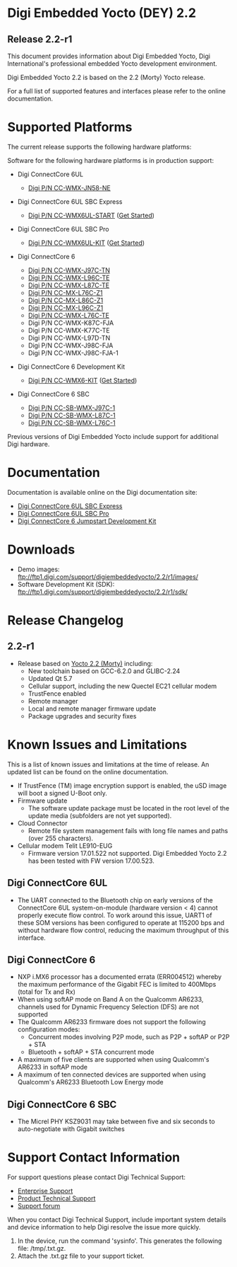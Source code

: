 # Digi Embedded Yocto (DEY) 2.2
## Release 2.2-r1

This document provides information about Digi Embedded Yocto,
Digi International's professional embedded Yocto development environment.

Digi Embedded Yocto 2.2 is based on the 2.2 (Morty) Yocto release.

For a full list of supported features and interfaces please refer to the
online documentation.

# Supported Platforms

The current release supports the following hardware platforms:

Software for the following hardware platforms is in production support:

* Digi ConnectCore 6UL
  * [Digi P/N CC-WMX-JN58-NE](http://www.digi.com/products/models/cc-wmx-jn58-ne)
* Digi ConnectCore 6UL SBC Express
  * [Digi P/N CC-WMX6UL-START](http://www.digi.com/products/models/cc-wmx6ul-start) ([Get Started](https://www.digi.com/resources/documentation/digidocs/90001514/default.htm#concept/yocto/c_get_started_with_yocto.htm))
* Digi ConnectCore 6UL SBC Pro
  * [Digi P/N CC-WMX6UL-KIT](https://www.digi.com/products/models/cc-wmx6ul-kit) ([Get Started](https://www.digi.com/resources/documentation/digidocs/90001515/default.htm#concept/yocto/c_get_started_with_yocto.htm))

* Digi ConnectCore 6
  * [Digi P/N CC-WMX-J97C-TN](http://www.digi.com/products/models/cc-wmx-j97c-tn)
  * [Digi P/N CC-WMX-L96C-TE](http://www.digi.com/products/models/cc-wmx-l96c-te)
  * [Digi P/N CC-WMX-L87C-TE](http://www.digi.com/products/models/cc-wmx-l87c-te)
  * [Digi P/N CC-MX-L76C-Z1](http://www.digi.com/products/models/cc-mx-l76c-z1)
  * [Digi P/N CC-MX-L86C-Z1](http://www.digi.com/products/models/cc-mx-l86c-z1)
  * [Digi P/N CC-MX-L96C-Z1](http://www.digi.com/products/models/cc-mx-l96c-z1)
  * [Digi P/N CC-WMX-L76C-TE](http://www.digi.com/products/models/cc-wmx-l76c-te)
  * Digi P/N CC-WMX-K87C-FJA
  * Digi P/N CC-WMX-K77C-TE
  * Digi P/N CC-WMX-L97D-TN
  * Digi P/N CC-WMX-J98C-FJA
  * Digi P/N CC-WMX-J98C-FJA-1

* Digi ConnectCore 6 Development Kit
  * [Digi P/N CC-WMX6-KIT](http://www.digi.com/products/models/cc-wmx6-kit) ([Get Started](http://www.digi.com/resources/documentation/digidocs/90001945-13/default.htm#concept/yocto/c_get_started_with_yocto.htm%3FTocPath%3DDigi%2520Embedded%2520Yocto%7CGet%2520started%7C_____0))

* Digi ConnectCore 6 SBC
  * [Digi P/N CC-SB-WMX-J97C-1](http://www.digi.com/products/models/cc-sb-wmx-j97c-1)
  * [Digi P/N CC-SB-WMX-L87C-1](https://www.digi.com/products/models/cc-sb-wmx-l87c-1)
  * [Digi P/N CC-SB-WMX-L76C-1](https://www.digi.com/products/models/cc-sb-wmx-l76c-1)

Previous versions of Digi Embedded Yocto include support for additional Digi
hardware.

# Documentation

Documentation is available online on the Digi documentation site:

* [Digi ConnectCore 6UL SBC Express](http://www.digi.com/resources/documentation/Digidocs/90001514/default.htm)
* [Digi ConnectCore 6UL SBC Pro](http://www.digi.com/resources/documentation/Digidocs/90001515/default.htm)
* [Digi ConnectCore 6 Jumpstart Development Kit](http://www.digi.com/resources/documentation/Digidocs/90001945-13/default.htm)

# Downloads

* Demo images: ftp://ftp1.digi.com/support/digiembeddedyocto/2.2/r1/images/
* Software Development Kit (SDK): ftp://ftp1.digi.com/support/digiembeddedyocto/2.2/r1/sdk/

# Release Changelog

## 2.2-r1

* Release based on [Yocto 2.2 (Morty)](https://www.yoctoproject.org/downloads/core/morty22) including:
  * New toolchain based on GCC-6.2.0 and GLIBC-2.24
  * Updated Qt 5.7
  * Cellular support, including the new Quectel EC21 cellular modem
  * TrustFence enabled
  * Remote manager
  * Local and remote manager firmware update
  * Package upgrades and security fixes

# Known Issues and Limitations

This is a list of known issues and limitations at the time of release. An
updated list can be found on the online documentation.

* If TrustFence (TM) image encryption support is enabled, the uSD image will
boot a signed U-Boot only.
* Firmware update
  * The software update package must be located in the root level of the
    update media (subfolders are not yet supported).
* Cloud Connector
  * Remote file system management fails with long file names and paths
    (over 255 characters).
* Cellular modem Telit LE910-EUG
  * Firmware version 17.01.522 not supported. Digi Embedded Yocto 2.2 has been tested
    with FW version 17.00.523.

## Digi ConnectCore 6UL

* The UART connected to the Bluetooth chip on early versions of the ConnectCore
  6UL system-on-module (hardware version < 4) cannot properly execute flow
  control. To work around this issue, UART1 of these SOM versions has been
  configured to operate at 115200 bps and without hardware flow control,
  reducing the maximum throughput of this interface.

## Digi ConnectCore 6

* NXP i.MX6 processor has a documented errata (ERR004512) whereby the maximum
performance of the Gigabit FEC is limited to 400Mbps (total for Tx and Rx)
* When using softAP mode on Band A on the Qualcomm AR6233, channels used for
Dynamic Frequency Selection (DFS) are not supported
* The Qualcomm AR6233 firmware does not support the following configuration
modes:
  * Concurrent modes involving P2P mode, such as P2P + softAP or P2P + STA
  * Bluetooth + softAP + STA concurrent mode
* A maximum of five clients are supported when using Qualcomm's AR6233 in
softAP mode
* A maximum of ten connected devices are supported when using Qualcomm's AR6233
Bluetooth Low Energy mode

## Digi ConnectCore 6 SBC

* The Micrel PHY KSZ9031 may take between five and six seconds to
auto-negotiate with Gigabit switches

# Support Contact Information

For support questions please contact Digi Technical Support:

* [Enterprise Support](https://mydigi.secure.force.com/customers/)
* [Product Technical Support](http://www.digi.com/support/product-support)
* [Support forum](http://www.digi.com/support/forum/)

When you contact Digi Technical Support, include important system details and
device information to help Digi resolve the issue more quickly.

1. In the device, run the command 'sysinfo'. This generates the following file:
   /tmp/<current timestamp>.txt.gz.
2. Attach the <current timestamp>.txt.gz file to your support ticket.
